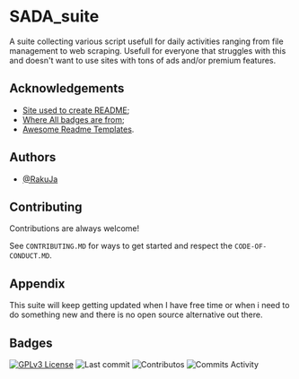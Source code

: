 
# SADA_suite

A suite collecting various script usefull for daily activities ranging from file management to web scraping. Usefull for everyone that struggles with this and doesn't want to use sites with tons of ads and/or premium features.


## Acknowledgements

 - [Site used to create README](https://readme.so);
 - [Where All badges are from](https://shields.io/);
 - [Awesome Readme Templates](https://awesomeopensource.com/project/elangosundar/awesome-README-templates).
  
## Authors

- [@RakuJa](https://github.com/RakuJa)

  
## Contributing

Contributions are always welcome!

See `CONTRIBUTING.MD` for ways to get started and respect the `CODE-OF-CONDUCT.MD`.

  
## Appendix

This suite will keep getting updated when I have free time or when i need to do something new and there is no open source alternative out there.

  
## Badges


[![GPLv3 License](https://img.shields.io/badge/License-GPL%20v3-yellow.svg)](https://opensource.org/licenses/)
![Last commit](https://img.shields.io/github/last-commit/RakuJa/SADA_suite/main)
![Contributos](https://img.shields.io/github/contributors/RakuJa/SADA_suite)
![Commits Activity](https://img.shields.io/github/commit-activity/y/RakuJa/SADA_suite)
  